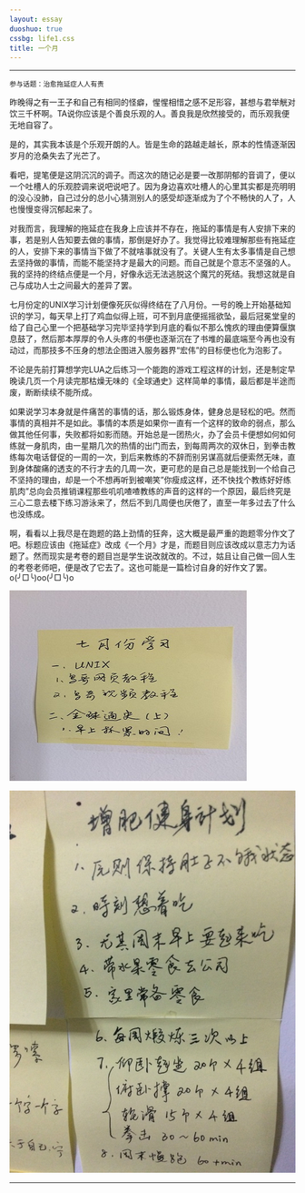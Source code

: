 ```yaml
---
layout: essay
duoshuo: true
cssbg: life1.css
title: 一个月
---
```


----------
	参与话题：治愈拖延症人人有责

昨晚得之有一王子和自己有相同的怪癖，惺惺相惜之感不足形容，甚想与君举觥对饮三千杯啊。TA说你应该是个善良乐观的人。善良我是欣然接受的，而乐观我便无地自容了。

是的，其实我本该是个乐观开朗的人。皆是生命的路越走越长，原本的性情逐渐因岁月的沧桑失去了光芒了。

看吧，提笔便是这阴沉沉的调子。而这次的随记必是要一改那阴郁的音调了，便以一个吐槽人的乐观腔调来说吧说吧了。因为身边喜欢吐槽人的心里其实都是亮明明的没心没肺，自己过分的总小心猜测别人的感受却逐渐成为了个不畅快的人了，人也慢慢变得沉郁起来了。

对我而言，我理解的拖延症在我身上应该并不存在，拖延的事情是有人安排下来的事，若是别人告知要去做的事情，那倒是好办了。我觉得比较难理解那些有拖延症的人，安排下来的事情当下做了不就啥事就没有了。关键人生有太多事情是自己想去坚持做的事情，而能不能坚持才是最大的问题。而自己就是个意志不坚强的人。我的坚持的终结点便是一个月，好像永远无法逃脱这个魔咒的死结。我想这就是自己与成功人士之间最大的差异了罢。

七月份定的UNIX学习计划便像死灰似得终结在了八月份。一号的晚上开始基础知识的学习，每天早上打了鸡血似得上班，可不到月底便摇摇欲坠，最后冠冕堂皇的给了自己心里一个把基础学习完毕坚持学到月底的看似不那么愧疚的理由便算偃旗息鼓了，然后那本厚厚的令人头疼的书便也逐渐沉在了书堆的最底端至今再也没有动过，而那技多不压身的想法企图进入服务器界“宏伟”的目标便也化为泡影了。

不论是先前打算想学完LUA之后练习一个能跑的游戏工程这样的计划，还是制定早晚读几页一个月读完那枯燥无味的《全球通史》这样简单的事情，最后都是半途而废，断断续续不能所成。

如果说学习本身就是件痛苦的事情的话，那么锻炼身体，健身总是轻松的吧。然而事情的真相并不是如此。事情的本质是如果你一直有一个这样的致命的弱点，那么做其他任何事，失败都将如影而随。开始总是一团热火，办了会员卡便想如何如何练就一身肌肉，由一星期几次的热情的出门而去，到每周两次的双休日，到拳击教练每次电话督促的一周的一次，到后来教练的不辞而别另谋高就后便索然无味，直到身体酸痛的透支的不行才去的几周一次，更可悲的是自己总是能找到一个给自己不坚持的理由，却是一个不想再听到被嘲笑”你瘦成这样，还不快找个教练好好练肌肉”总向会员推销课程那些叽叽喳喳教练的声音的这样的一个原因，最后终究是三心二意去楼下练习游泳来了，然后不到几周便也厌倦了，直至一年多过去了什么也没练成。

啊，看看以上我尽是在跑题的路上劲情的狂奔，这大概是最严重的跑题零分作文了吧。标题应该由《拖延症》改成《一个月》才是，而题目则应该改成以意志力为话题了。然而现实是考卷的题目岂是学生说改就改的。不过，姑且让自己做一回人生的考卷老师吧，便是改了它去了。这也可能是一篇检讨自身的好作文了罢。
o(╯□╰)oo(╯□╰)o

![](/images/lifeRes/7.jpg)

![](/images/lifeRes/7-1.jpg)


---------

